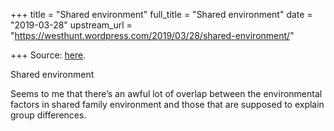 +++
title = "Shared environment"
full_title = "Shared environment"
date = "2019-03-28"
upstream_url = "https://westhunt.wordpress.com/2019/03/28/shared-environment/"

+++
Source: [here](https://westhunt.wordpress.com/2019/03/28/shared-environment/).

Shared environment

Seems to me that there’s an awful lot of overlap between the
environmental factors in shared family environment and those that are
supposed to explain group differences.
